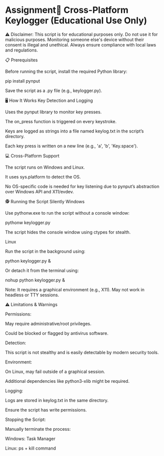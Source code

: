 # Assignment🔑 Cross-Platform Keylogger (Educational Use Only)

⚠️ Disclaimer:
This script is for educational purposes only. Do not use it for malicious purposes. Monitoring someone else's device without their consent is illegal and unethical. Always ensure compliance with local laws and regulations.

📋 Prerequisites

Before running the script, install the required Python library:

pip install pynput


Save the script as a .py file (e.g., keylogger.py).

🖥️ How It Works
Key Detection and Logging

Uses the pynput library to monitor key presses.

The on_press function is triggered on every keystroke.

Keys are logged as strings into a file named keylog.txt in the script’s directory.

Each key press is written on a new line (e.g., 'a', 'b', 'Key.space').

💻 Cross-Platform Support

The script runs on Windows and Linux.

It uses sys.platform to detect the OS.

No OS-specific code is needed for key listening due to pynput’s abstraction over Windows API and X11/evdev.

🕵️ Running the Script Silently
Windows

Use pythonw.exe to run the script without a console window:

pythonw keylogger.py


The script hides the console window using ctypes for stealth.

Linux

Run the script in the background using:

python keylogger.py &


Or detach it from the terminal using:

nohup python keylogger.py &


Note: It requires a graphical environment (e.g., X11). May not work in headless or TTY sessions.

⚠️ Limitations & Warnings

Permissions:

May require administrative/root privileges.

Could be blocked or flagged by antivirus software.

Detection:

This script is not stealthy and is easily detectable by modern security tools.

Environment:

On Linux, may fail outside of a graphical session.

Additional dependencies like python3-xlib might be required.

Logging:

Logs are stored in keylog.txt in the same directory.

Ensure the script has write permissions.

Stopping the Script:

Manually terminate the process:

Windows: Task Manager

Linux: ps + kill command

